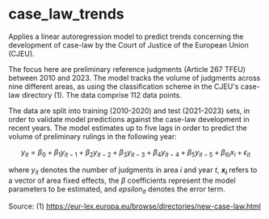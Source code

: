 # case_law_trends

Applies a linear autoregression model to predict trends concerning the development of case-law by the Court of Justice of the European Union (CJEU). 

The focus here are preliminary reference judgments (Article 267 TFEU) between 2010 and 2023. The model tracks the volume of judgments across nine different areas, as using the classification scheme in the CJEU's case-law directory (1). The data comprise 112 data points.

The data are split into training (2010-2020) and test (2021-2023) sets, in order to validate model predictions against the case-law development in recent years. The model estimates up to five lags in order to predict the volume of preliminary rulings in the following year:

```math

y_{it} = \beta_0 + \beta_1 y_{it-1} + \beta_2 y_{it-2} + \beta_3 y_{it-3} + \beta_4 y_{it-4} + \beta_5 y_{it-5} + \beta_{6i} x_{i} + \epsilon_{it}

```

where $y_{it}$ denotes the number of judgments in area $i$ and year $t$, <b>$x_{i}$</b> refers to a vector of area fixed effects, the $\beta$ coefficients represent the model parameters to be estimated, and $epsilon_{it}$ denotes the error term.

Source:
(1) https://eur-lex.europa.eu/browse/directories/new-case-law.html